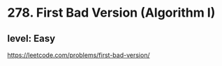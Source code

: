 # 278. First Bad Version (Algorithm I)
## level: Easy

https://leetcode.com/problems/first-bad-version/

